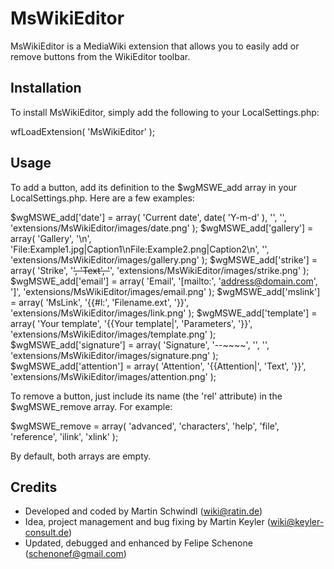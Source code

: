 # MsWikiEditor

MsWikiEditor is a MediaWiki extension that allows you to easily add or remove buttons from the WikiEditor toolbar.

## Installation

To install MsWikiEditor, simply add the following to your LocalSettings.php:

wfLoadExtension( 'MsWikiEditor' );

## Usage

To add a button, add its definition to the $wgMSWE_add array in your LocalSettings.php. Here are a few examples:

$wgMSWE_add['date'] = array( 'Current date', date( 'Y-m-d' ), '', '', 'extensions/MsWikiEditor/images/date.png' );
$wgMSWE_add['gallery'] = array( 'Gallery', '<gallery>\\n', 'File:Example1.jpg|Caption1\\nFile:Example2.png|Caption2\\n', '</gallery>', 'extensions/MsWikiEditor/images/gallery.png' );
$wgMSWE_add['strike'] = array( 'Strike', '<strike>', 'Text', '</strike>', 'extensions/MsWikiEditor/images/strike.png' );
$wgMSWE_add['email'] = array( 'Email', '[mailto:', 'address@domain.com', ']', 'extensions/MsWikiEditor/images/email.png' );
$wgMSWE_add['mslink'] = array( 'MsLink', '{{#l:', 'Filename.ext', '}}', 'extensions/MsWikiEditor/images/link.png' );
$wgMSWE_add['template'] = array( 'Your template', '{{Your template|', 'Parameters', '}}', 'extensions/MsWikiEditor/images/template.png' );
$wgMSWE_add['signature'] = array( 'Signature', '--~~~~', '', '', 'extensions/MsWikiEditor/images/signature.png' );
$wgMSWE_add['attention'] = array( 'Attention', '{{Attention|', 'Text', '}}', 'extensions/MsWikiEditor/images/attention.png' );

To remove a button, just include its name (the 'rel' attribute) in the $wgMSWE_remove array. For example:

$wgMSWE_remove = array( 'advanced', 'characters', 'help', 'file', 'reference', 'ilink', 'xlink' );

By default, both arrays are empty.

## Credits

* Developed and coded by Martin Schwindl (wiki@ratin.de)
* Idea, project management and bug fixing by Martin Keyler (wiki@keyler-consult.de)
* Updated, debugged and enhanced by Felipe Schenone (schenonef@gmail.com)